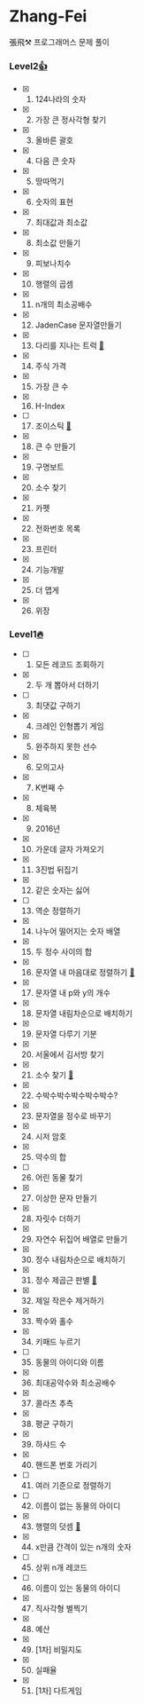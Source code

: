 # Zhang-Fei

張飛⚒ 프로그래머스 문제 풀이


### Level2[👍](https://github.com/Oath-of-the-Peach-Garden/Zhang-Fei/tree/main/Level2)
- [X]  1) 124나라의 숫자
- [X]  2) 가장 큰 정사각형 찾기
- [X]  3) 올바른 괄호
- [X]  4) 다음 큰 숫자
- [X]  5) 땅따먹기
- [X]  6) 숫자의 표현
- [X]  7) 최대값과 최소값
- [X]  8) 최소값 만들기
- [X]  9) 피보나치수
- [X]  10) 행렬의 곱셈
- [X]  11) n개의 최소공배수
- [X]  12) JadenCase 문자열만들기
- [X]  13) 다리를 지나는 트럭 [🤯](https://programmers.co.kr/learn/courses/30/lessons/42583)
- [X]  14) 주식 가격
- [X]  15) 가장 큰 수
- [X]  16) H-Index
- [ ]  17) 조이스틱 [🤯](https://programmers.co.kr/learn/courses/30/lessons/42860)
- [X]  18) 큰 수 만들기
- [X]  19) 구명보트
- [X]  20) 소수 찾기
- [X]  21) 카펫
- [X]  22) 전화번호 목록
- [X]  23) 프린터
- [X]  24) 기능개발
- [X]  25) 더 맵게
- [X]  26) 위장


### Level1[🔥](https://github.com/Oath-of-the-Peach-Garden/Zhang-Fei/tree/main/Level1)
- [ ] 1) 모든 레코드 조회하기
- [X] 2) 두 개 뽑아서 더하기
- [ ] 3) 최댓값 구하기
- [X] 4) 크레인 인형뽑기 게임
- [X] 5) 완주하지 못한 선수
- [X] 6) 모의고사
- [X] 7) K번째 수
- [X] 8) 체육복
- [X] 9) 2016년
- [X] 10) 가운데 글자 가져오기
- [X] 11) 3진법 뒤집기
- [X] 12) 같은 숫자는 싫어
- [ ] 13) 역순 정렬하기
- [X] 14) 나누어 떨어지는 숫자 배열
- [X] 15) 두 정수 사이의 합
- [X] 16) 문자열 내 마음대로 정렬하기 [🤯](https://programmers.co.kr/learn/courses/30/lessons/12915)
- [X] 17) 문자열 내 p와 y의 개수
- [X] 18) 문자열 내림차순으로 배치하기
- [X] 19) 문자열 다루기 기분
- [X] 20) 서울에서 김서방 찾기
- [X] 21) 소수 찾기 [🤯](https://programmers.co.kr/learn/courses/30/lessons/12921)
- [X] 22) 수박수박수박수박수박수?
- [X] 23) 문자열을 정수로 바꾸기
- [X] 24) 시저 암호
- [X] 25) 약수의 합
- [ ] 26) 어린 동물 찾기
- [X] 27) 이상한 문자 만들기
- [X] 28) 자릿수 더하기
- [X] 29) 자연수 뒤집어 배열로 만들기
- [X] 30) 정수 내림차순으로 배치하기
- [X] 31) 정수 제곱근 판별 [🤯](https://programmers.co.kr/learn/courses/30/lessons/12934)
- [X] 32) 제일 작은수 제거하기
- [X] 33) 짝수와 홀수
- [X] 34) 키패드 누르기
- [ ] 35) 동물의 아이디와 이름
- [X] 36) 최대공약수와 최소공배수
- [X] 37) 콜라츠 추측
- [X] 38) 평균 구하기
- [X] 39) 하샤드 수
- [X] 40) 핸드폰 번호 가리기
- [ ] 41) 여러 기준으로 정렬하기
- [ ] 42) 이름이 없는 동물의 아이디
- [X] 43) 행렬의 덧셈 [🤯](https://programmers.co.kr/learn/courses/30/lessons/12950)
- [X] 44) x만큼 간격이 있는 n개의 숫자
- [ ] 45) 상위 n개 레코드
- [ ] 46) 이름이 있는 동물의 아이디
- [X] 47) 직사각형 별찍기
- [X] 48) 예산
- [X] 49) [1차] 비밀지도
- [X] 50) 실패율
- [X] 51) [1차] 다트게임
